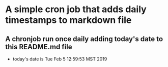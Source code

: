 A simple cron job that adds daily timestamps to markdown file
============================================================
## A chronjob run once daily adding today's date to this README.md file
* today's date is Tue Feb  5 12:59:53 MST 2019
